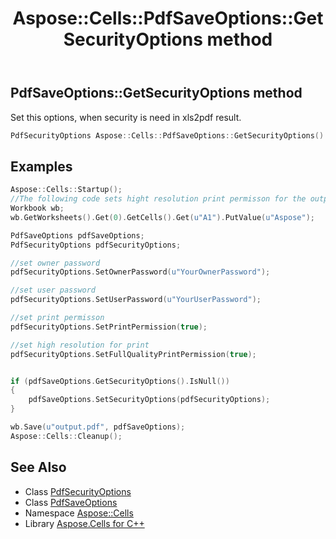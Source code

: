 ﻿---
title: Aspose::Cells::PdfSaveOptions::GetSecurityOptions method
linktitle: GetSecurityOptions
second_title: Aspose.Cells for C++ API Reference
description: 'Aspose::Cells::PdfSaveOptions::GetSecurityOptions method. Set this options, when security is need in xls2pdf result in C++.'
type: docs
weight: 1200
url: /cpp/aspose.cells/pdfsaveoptions/getsecurityoptions/
---
## PdfSaveOptions::GetSecurityOptions method


Set this options, when security is need in xls2pdf result.

```cpp
PdfSecurityOptions Aspose::Cells::PdfSaveOptions::GetSecurityOptions()
```


## Examples


```cpp
Aspose::Cells::Startup();
//The following code sets hight resolution print permisson for the output pdf.
Workbook wb;
wb.GetWorksheets().Get(0).GetCells().Get(u"A1").PutValue(u"Aspose");

PdfSaveOptions pdfSaveOptions;
PdfSecurityOptions pdfSecurityOptions;

//set owner password
pdfSecurityOptions.SetOwnerPassword(u"YourOwnerPassword");

//set user password
pdfSecurityOptions.SetUserPassword(u"YourUserPassword");

//set print permisson
pdfSecurityOptions.SetPrintPermission(true);

//set high resolution for print
pdfSecurityOptions.SetFullQualityPrintPermission(true);


if (pdfSaveOptions.GetSecurityOptions().IsNull())
{
    pdfSaveOptions.SetSecurityOptions(pdfSecurityOptions);
}

wb.Save(u"output.pdf", pdfSaveOptions);
Aspose::Cells::Cleanup();
```

## See Also

* Class [PdfSecurityOptions](../../../aspose.cells.rendering.pdfsecurity/pdfsecurityoptions/)
* Class [PdfSaveOptions](../)
* Namespace [Aspose::Cells](../../)
* Library [Aspose.Cells for C++](../../../)
